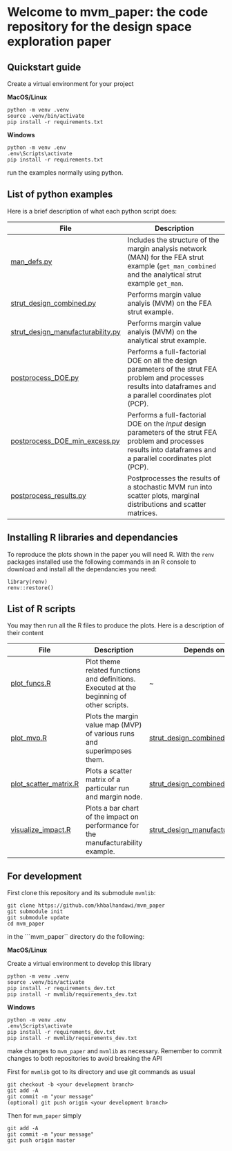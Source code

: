 # Welcome to mvm_paper: the code repository for the design space exploration paper

## Quickstart guide

Create a virtual environment for your project

**MacOS/Linux**

```
python -m venv .venv
source .venv/bin/activate
pip install -r requirements.txt
```

**Windows**
```
python -m venv .env
.env\Scripts\activate
pip install -r requirements.txt
```

run the examples normally using python.

## List of python examples

Here is a brief description of what each python script does:

|**File**                                                   |  **Description** |
|-----------------------------------------------------------|------------------|
|[man_defs.py](man_defs.py)|Includes the structure of the margin analysis network (MAN) for the FEA strut example (`get_man_combined` and the analytical strut example `get_man`.|
|[strut_design_combined.py](strut_design_combined.py)|Performs margin value analyis (MVM) on the FEA strut example.|
|[strut_design_manufacturability.py](strut_design_manufacturability.py)|Performs margin value analyis (MVM) on the analytical strut example. |
|[postprocess_DOE.py](postprocess_DOE.py)|Performs a full-factorial DOE on all the design parameters of the strut FEA problem and processes results into dataframes and a parallel coordinates plot (PCP).|
|[postprocess_DOE_min_excess.py](postprocess_DOE_min_excess.py)|Performs a full-factorial DOE on the *input* design parameters of the strut FEA problem and processes results into dataframes and a parallel coordinates plot (PCP).|
|[postprocess_results.py](postprocess_results.py)|Postprocesses the results of a stochastic MVM run into scatter plots, marginal distributions and scatter matrices.|

## Installing R libraries and dependancies

To reproduce the plots shown in the paper you will need R. With the `renv` packages installed use the following commands in an R console to download and install all the dependancies you need:

```
library(renv)
renv::restore()
```

## List of R scripts

You may then run all the R files to produce the plots. Here is a description of their content

|**File**                                                   |  **Description** |  **Depends on** |
|-----------------------------------------------------------|------------------|-----------------|
|[plot_funcs.R](plot_funcs.R)|Plot theme related functions and definitions. Executed at the beginning of other scripts.|~|
|[plot_mvp.R](plot_mvp.R)|Plots the margin value map (MVP) of various runs and superimposes them.|[strut_design_combined.py](strut_design_combined.py)|
|[plot_scatter_matrix.R](plot_scatter_matrix.R)|Plots a scatter matrix of a particular run and margin node.|[strut_design_combined.py](strut_design_combined.py)|
|[visualize_impact.R](visualize_impact.R)|Plots a bar chart of the impact on performance for the manufacturability example.|[strut_design_manufacturability.py](strut_design_manufacturability.py)|

## For development

First clone this repository and its submodule ``mvmlib``:

```
git clone https://github.com/khbalhandawi/mvm_paper
git submodule init
git submodule update
cd mvm_paper
```

in the ```mvm_paper`` directory do the following:

**MacOS/Linux**

Create a virtual environment to develop this library

```
python -m venv .venv
source .venv/bin/activate
pip install -r requirements_dev.txt
pip install -r mvmlib/requirements_dev.txt
```

**Windows**
```
python -m venv .env
.env\Scripts\activate
pip install -r requirements_dev.txt
pip install -r mvmlib/requirements_dev.txt
```

make changes to ``mvm_paper`` and ``mvmlib`` as necessary. Remember to commit changes to both repositories to avoid breaking the API

First for ``mvmlib`` got to its directory and use git commands as usual
```
git checkout -b <your development branch>
git add -A
git commit -m "your message"
(optional) git push origin <your development branch>
```

Then for ``mvm_paper`` simply
```
git add -A
git commit -m "your message"
git push origin master
```
